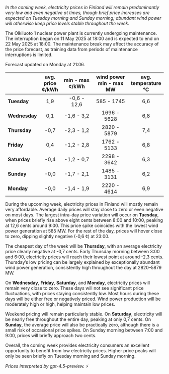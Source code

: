 *In the coming week, electricity prices in Finland will remain predominantly very low and even negative at times, though brief price increases are expected on Tuesday morning and Sunday morning; abundant wind power will otherwise keep price levels stable throughout the week.*

The Olkiluoto 1 nuclear power plant is currently undergoing maintenance. The interruption began on 11 May 2025 at 18:00 and is expected to end on 22 May 2025 at 18:00. The maintenance break may affect the accuracy of the price forecast, as training data from periods of maintenance interruptions is limited.

Forecast updated on Monday at 21:06.

|              | avg.<br>price<br>¢/kWh | min - max<br>¢/kWh | wind power<br>min - max<br>MW | avg.<br>temperature<br>°C |
|:-------------|:----------------------:|:------------------:|:----------------------------:|:-------------------------:|
| **Tuesday**     |          1,9           |    -0,6 - 12,6     |         585 - 1745          |            6,6            |
| **Wednesday**   |          0,1           |    -1,6 - 3,2      |        1696 - 5628          |            6,8            |
| **Thursday**    |          -0,7          |    -2,3 - 1,2      |        2820 - 5879          |            7,4            |
| **Friday**      |          0,4           |    -1,2 - 2,8      |        1762 - 5133          |            6,8            |
| **Saturday**    |          -0,4          |    -1,2 - 0,7      |        2298 - 3642          |            6,3            |
| **Sunday**      |          -0,0          |    -1,7 - 2,1      |        1485 - 3131          |            6,2            |
| **Monday**      |          -0,0          |    -1,4 - 1,9      |        2220 - 4614          |            6,9            |

During the upcoming week, electricity prices in Finland will mostly remain very affordable. Average daily prices will stay close to zero or even negative on most days. The largest intra-day price variation will occur on **Tuesday**, when prices briefly rise above eight cents between 8:00 and 10:00, peaking at 12,6 cents around 9:00. This price spike coincides with the lowest wind power generation at 585 MW. For the rest of the day, prices will hover close to zero, dipping slightly negative (-0,6 ¢) at 23:00.

The cheapest day of the week will be **Thursday**, with an average electricity price clearly negative at -0,7 cents. Early Thursday morning between 3:00 and 6:00, electricity prices will reach their lowest point at around -2,3 cents. Thursday’s low pricing can be largely explained by exceptionally abundant wind power generation, consistently high throughout the day at 2820–5879 MW.

On **Wednesday**, **Friday**, **Saturday**, and **Monday**, electricity prices will remain very close to zero. These days will not see significant price fluctuations, with prices staying consistently low. Most hours during these days will be either free or negatively priced. Wind power production will be moderately high or high, helping maintain low prices.

Weekend pricing will remain particularly stable. On **Saturday**, electricity will be nearly free throughout the entire day, peaking at only 0,7 cents. On **Sunday**, the average price will also be practically zero, although there is a small risk of occasional price spikes. On Sunday morning between 7:00 and 9:00, prices will briefly approach two cents.

Overall, the coming week provides electricity consumers an excellent opportunity to benefit from low electricity prices. Higher price peaks will only be seen briefly on Tuesday morning and Sunday morning.

*Prices interpreted by gpt-4.5-preview.* ⚡
